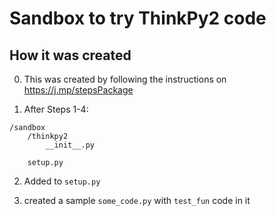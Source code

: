 # Sandbox to try ThinkPy2 code 

## How it was created 

0. This was created by following the instructions on https://j.mp/stepsPackage

1. After Steps 1-4: 

```
/sandbox
    /thinkpy2
        __init__.py
        
    setup.py
```

2. Added to `setup.py`

3. created a sample `some_code.py` with `test_fun` code in it 


